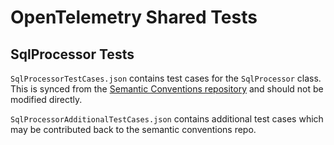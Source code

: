 # OpenTelemetry Shared Tests

## SqlProcessor Tests

`SqlProcessorTestCases.json` contains test cases for the `SqlProcessor` class.
This is synced from the [Semantic Conventions repository](https://github.com/open-telemetry/semantic-conventions/blob/main/docs/non-normative/database-test-cases/db-sql-test-cases.json)
and should not be modified directly.

`SqlProcessorAdditionalTestCases.json` contains additional test cases which
may be contributed back to the semantic conventions repo.
